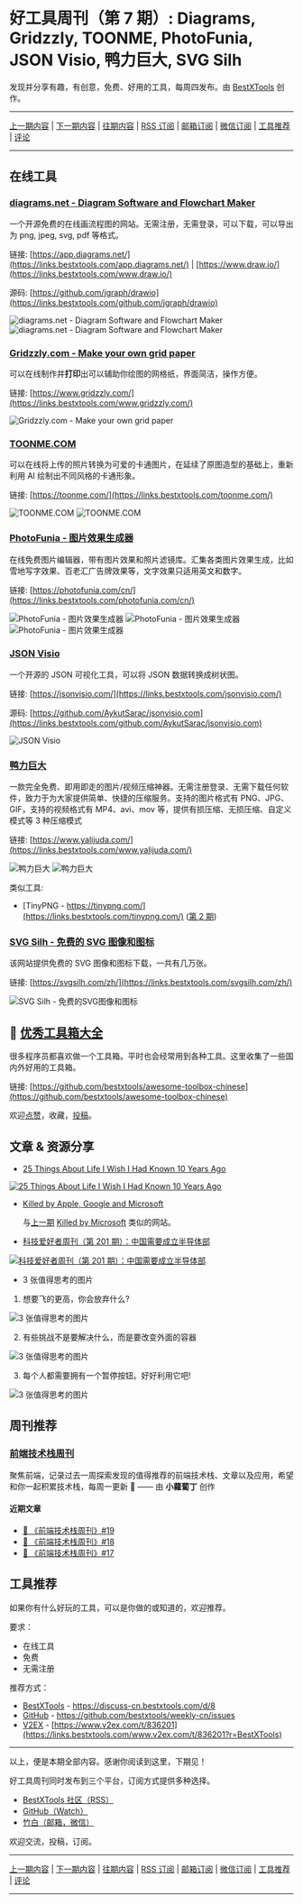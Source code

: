 # 好工具周刊（第 7 期）: Diagrams, Gridzzly, TOONME, PhotoFunia, JSON Visio, 鸭力巨大, SVG Silh

发现并分享有趣，有创意，免费、好用的工具，每周四发布。由 [BestXTools](https://www.bestxtools.com/) 创作。

---

[上一期内容](https://github.com/bestxtools/weekly-cn/blob/main/docs/issue-6.md) | [下一期内容](https://github.com/bestxtools/weekly-cn/blob/main/docs/issue-8.md) | [往期内容](https://github.com/bestxtools/weekly-cn) | [RSS 订阅](https://discuss-cn.bestxtools.com/t/weekly) | [邮箱订阅](https://bestxtools.zhubai.love/) | [微信订阅](https://discuss-cn.bestxtools.com/d/5/2) | [工具推荐](https://discuss-cn.bestxtools.com/d/8) | [评论](https://discuss-cn.bestxtools.com/d/16/3)

---

## 在线工具

### [diagrams.net - Diagram Software and Flowchart Maker](https://links.bestxtools.com/app.diagrams.net/?src=bestxtools)

一个开源免费的在线画流程图的网站。无需注册，无需登录，可以下载，可以导出为 png, jpeg, svg, pdf 等格式。

链接: [https://app.diagrams.net/](https://links.bestxtools.com/app.diagrams.net/) | [https://www.draw.io/](https://links.bestxtools.com/www.draw.io/)

源码: [https://github.com/jgraph/drawio](https://links.bestxtools.com/github.com/jgraph/drawio)

![diagrams.net - Diagram Software and Flowchart Maker](https://cdn.jsdelivr.net/gh/bestxtools/weekly-cn@main/images/2022-04-06-15-08-27.png)
![diagrams.net - Diagram Software and Flowchart Maker](https://cdn.jsdelivr.net/gh/bestxtools/weekly-cn@main/images/2022-04-06-15-09-32.png)

### [Gridzzly.com - Make your own grid paper](https://links.bestxtools.com/www.gridzzly.com/)

可以在线制作并**打印**出可以辅助你绘图的网格纸，界面简洁，操作方便。

链接: [https://www.gridzzly.com/](https://links.bestxtools.com/www.gridzzly.com/)

![Gridzzly.com - Make your own grid paper](https://cdn.jsdelivr.net/gh/bestxtools/weekly-cn@main/images/2022-04-07-00-29-07.png)

### [TOONME.COM](https://links.bestxtools.com/toonme.com/)

可以在线将上传的照片转换为可爱的卡通图片，在延续了原图造型的基础上，重新利用 AI 绘制出不同风格的卡通形象。

链接: [https://toonme.com/](https://links.bestxtools.com/toonme.com/)

![TOONME.COM](https://cdn.jsdelivr.net/gh/bestxtools/weekly-cn@main/images/2022-04-06-17-20-02.png)
![TOONME.COM](https://cdn.jsdelivr.net/gh/bestxtools/weekly-cn@main/images/2022-04-06-17-20-42.png)

### [PhotoFunia - 图片效果生成器](https://links.bestxtools.com/photofunia.com/cn/)

在线免费图片编辑器，带有图片效果和照片滤镜库。汇集各类图片效果生成，比如雪地写字效果、百老汇广告牌效果等，文字效果只适用英文和数字。

链接: [https://photofunia.com/cn/](https://links.bestxtools.com/photofunia.com/cn/)

![PhotoFunia - 图片效果生成器](https://cdn.jsdelivr.net/gh/bestxtools/weekly-cn@main/images/2022-04-06-11-17-33.png)
![PhotoFunia - 图片效果生成器](https://cdn.jsdelivr.net/gh/bestxtools/weekly-cn@main/images/2022-04-06-11-15-35.jpg)
![PhotoFunia - 图片效果生成器](https://cdn.jsdelivr.net/gh/bestxtools/weekly-cn@main/images/2022-04-06-11-21-54.jpg)

### [JSON Visio](https://links.bestxtools.com/jsonvisio.com/)

一个开源的 JSON 可视化工具，可以将 JSON 数据转换成树状图。

链接: [https://jsonvisio.com/](https://links.bestxtools.com/jsonvisio.com/)

源码: [https://github.com/AykutSarac/jsonvisio.com](https://links.bestxtools.com/github.com/AykutSarac/jsonvisio.com)

![JSON Visio](https://cdn.jsdelivr.net/gh/bestxtools/weekly-cn@main/images/2022-04-06-14-29-26.png)

### [鸭力巨大](https://links.bestxtools.com/www.yalijuda.com/)

一款完全免费、即用即走的图片/视频压缩神器。无需注册登录、无需下载任何软件，致力于为大家提供简单、快捷的压缩服务。支持的图片格式有 PNG、JPG、GIF，支持的视频格式有 MP4、avi、mov 等，提供有损压缩、无损压缩、自定义模式等 3 种压缩模式

链接: [https://www.yalijuda.com/](https://links.bestxtools.com/www.yalijuda.com/)

![鸭力巨大](https://cdn.jsdelivr.net/gh/bestxtools/weekly-cn@main/images/2022-04-06-16-03-03.png)
![鸭力巨大](https://cdn.jsdelivr.net/gh/bestxtools/weekly-cn@main/images/2022-04-06-16-03-04.png)

类似工具:

- [TinyPNG - https://tinypng.com/](https://links.bestxtools.com/tinypng.com/) ([第 2 期](https://discuss-cn.bestxtools.com/d/9))

### [SVG Silh - 免费的 SVG 图像和图标](https://links.bestxtools.com/svgsilh.com/zh/)

该网站提供免费的 SVG 图像和图标下载，一共有几万张。

链接: [https://svgsilh.com/zh/](https://links.bestxtools.com/svgsilh.com/zh/)

![SVG Silh - 免费的SVG图像和图标](https://cdn.jsdelivr.net/gh/bestxtools/weekly-cn@main/images/2022-04-06-14-56-57.png)

## 🧰 [优秀工具箱大全](https://awesome-toolbox-chinese.bestxtools.com/)

很多程序员都喜欢做一个工具箱。平时也会经常用到各种工具。这里收集了一些国内外好用的工具箱。

链接: [https://github.com/bestxtools/awesome-toolbox-chinese](https://github.com/bestxtools/awesome-toolbox-chinese)

欢迎[点赞](https://github.com/bestxtools/awesome-toolbox-chinese)，收藏，[投稿](https://github.com/bestxtools/awesome-toolbox-chinese/issues)。

## 文章 & 资源分享

- [25 Things About Life I Wish I Had Known 10 Years Ago](https://links.bestxtools.com/dariusforoux.com/25-things-about-life/)

[![25 Things About Life I Wish I Had Known 10 Years Ago](https://cdn.jsdelivr.net/gh/bestxtools/weekly-cn@main/images/2022-04-06-17-22-42.png)](https://links.bestxtools.com/dariusforoux.com/25-things-about-life/)

- [Killed by Apple, Google and Microsoft](https://links.bestxtools.com/killedby.tech/)

  与[上一期](https://discuss-cn.bestxtools.com/d/14) [Killed by Microsoft](https://links.bestxtools.com/killedbymicrosoft.info/) 类似的网站。

- [科技爱好者周刊（第 201 期）：中国需要成立半导体部](https://links.bestxtools.com/www.ruanyifeng.com/blog/2022/04/weekly-issue-201.html)

[![科技爱好者周刊（第 201 期）：中国需要成立半导体部](https://cdn.jsdelivr.net/gh/bestxtools/weekly-cn@main/images/2022-04-06-13-59-26.png)](https://links.bestxtools.com/www.ruanyifeng.com/blog/2022/04/weekly-issue-201.html)

- 3 张值得思考的图片

1. 想要飞的更高，你会放弃什么?

![3 张值得思考的图片](https://cdn.jsdelivr.net/gh/bestxtools/weekly-cn@main/images/2022-04-06-13-29-26.jpeg)

2. 有些挑战不是要解决什么，而是要改变外面的容器

![3 张值得思考的图片](https://cdn.jsdelivr.net/gh/bestxtools/weekly-cn@main/images/2022-04-06-13-29-27.jpeg)

3. 每个人都需要拥有一个暂停按钮。好好利用它吧!

![3 张值得思考的图片](https://cdn.jsdelivr.net/gh/bestxtools/weekly-cn@main/images/2022-04-06-13-29-28.jpeg)

## 周刊推荐

### [前端技术栈周刊](https://links.bestxtools.com/fe-share-weekly.zhubai.love/)

聚焦前端，记录过去一周探索发现的值得推荐的前端技术栈、文章以及应用，希望和你一起积累技术栈，每周一更新 👊 —— 由 **小蘿蔔丁** 创作

#### 近期文章

- [📖 《前端技术栈周刊》#19](https://links.bestxtools.com/fe-share-weekly.zhubai.love/posts/2122702196902055936)
- [📖 《前端技术栈周刊》#18](https://links.bestxtools.com/fe-share-weekly.zhubai.love/posts/2120076439335510016)
- [📖 《前端技术栈周刊》#17](https://links.bestxtools.com/fe-share-weekly.zhubai.love/posts/2117512053425033216)

## 工具推荐

如果你有什么好玩的工具，可以是你做的或知道的，欢迎推荐。

要求：

- 在线工具
- 免费
- 无需注册

推荐方式：

- [BestXTools](https://discuss-cn.bestxtools.com/d/8) - <https://discuss-cn.bestxtools.com/d/8>
- [GitHub](https://github.com/bestxtools/weekly-cn/issues) - <https://github.com/bestxtools/weekly-cn/issues>
- [V2EX](https://links.bestxtools.com/www.v2ex.com/t/836201?r=BestXTools) - [https://www.v2ex.com/t/836201](https://links.bestxtools.com/www.v2ex.com/t/836201?r=BestXTools)

---

以上，便是本期全部内容。感谢你阅读到这里，下期见！

好工具周刊同时发布到三个平台，订阅方式提供多种选择。

- [BestXTools 社区（RSS）](https://discuss-cn.bestxtools.com/t/weekly)
- [GitHub（Watch）](https://github.com/bestxtools/weekly-cn)
- [竹白（邮箱，微信）](https://bestxtools.zhubai.love/)

欢迎交流，投稿，订阅。

---

[上一期内容](https://github.com/bestxtools/weekly-cn/blob/main/docs/issue-6.md) | [下一期内容](https://github.com/bestxtools/weekly-cn/blob/main/docs/issue-8.md) | [往期内容](https://github.com/bestxtools/weekly-cn) | [RSS 订阅](https://discuss-cn.bestxtools.com/t/weekly) | [邮箱订阅](https://bestxtools.zhubai.love/) | [微信订阅](https://discuss-cn.bestxtools.com/d/5/2) | [工具推荐](https://discuss-cn.bestxtools.com/d/8) | [评论](https://discuss-cn.bestxtools.com/d/16/3)

---

